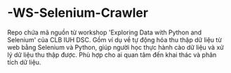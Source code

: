 # -WS-Selenium-Crawler
Repo chứa mã nguồn từ workshop 'Exploring Data with Python and Selenium' của CLB IUH DSC. Gồm ví dụ về tự động hóa thu thập dữ liệu từ web bằng Selenium và Python, giúp người học thực hành cào dữ liệu và xử lý dữ liệu thu thập được. Phù hợp cho ai quan tâm đến khai thác và phân tích dữ liệu.
